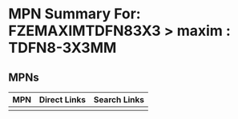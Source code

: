 



# MPN Summary For: FZEMAXIMTDFN83X3 > maxim : TDFN8-3X3MM

## MPNs
  

|MPN|Direct Links|Search Links|
| :--- | :--- | :--- |
||||

